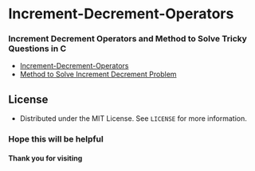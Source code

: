 # Increment-Decrement-Operators
### Increment Decrement Operators and Method to Solve Tricky Questions in C
- [Increment-Decrement-Operators](https://github.com/Sayan3990/Increment-Decrement-Operators/tree/main/Increment-Decrement-Operator)
- [Method to Solve Increment Decrement Problem](https://github.com/Sayan3990/Increment-Decrement-Operators/tree/main/Method-to-Solve-Increment-Decrement-Problem)

## License
- Distributed under the MIT License. See `LICENSE` for more information.

### Hope this will be helpful
#### Thank you for visiting
